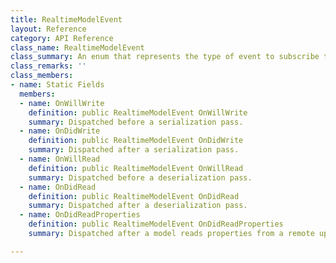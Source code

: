 ```yaml
---
title: RealtimeModelEvent
layout: Reference
category: API Reference
class_name: RealtimeModelEvent
class_summary: An enum that represents the type of event to subscribe to. Generally used with [RealtimeCallback]
class_remarks: ''
class_members:
- name: Static Fields
  members:
  - name: OnWillWrite
    definition: public RealtimeModelEvent OnWillWrite
    summary: Dispatched before a serialization pass.
  - name: OnDidWrite
    definition: public RealtimeModelEvent OnDidWrite
    summary: Dispatched after a serialization pass.
  - name: OnWillRead
    definition: public RealtimeModelEvent OnWillRead
    summary: Dispatched before a deserialization pass.
  - name: OnDidRead
    definition: public RealtimeModelEvent OnDidRead
    summary: Dispatched after a deserialization pass.
  - name: OnDidReadProperties
    definition: public RealtimeModelEvent OnDidReadProperties
    summary: Dispatched after a model reads properties from a remote update.

---
```

